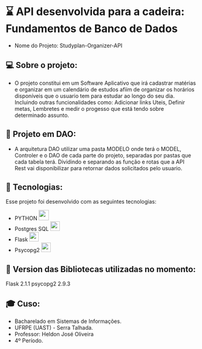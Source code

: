 # ⌛ API desenvolvida para a cadeira: Fundamentos de Banco de Dados

- Nome do Projeto: Studyplan-Organizer-API

## 💻 Sobre o projeto:
- O projeto constitui em um Software Aplicativo que irá cadastrar matérias e organizar em um calendário de estudos afiim de organizar os horários disponíveis que o usuario tem para estudar ao longo do seu dia. Incluindo outras funcionalidades como: Adicionar links Uteis, Definir metas, Lembretes e medir o progesso que está tendo sobre determinado assunto.

## 💭 Projeto em DAO:
 - A arquitetura DAO utilizar uma pasta MODELO onde terá o MODEL, Controler e o DAO de cada parte do projeto, separadas por pastas que cada tabela terá.
 Dividindo e separando as função e rotas que a API Rest vai disponibilizar para retornar dados solicitados pelo usuario.

## 🚀 Tecnologias:
Esse projeto foi desenvolvido com as seguintes tecnologias:
 - PYTHON <img src="https://user-images.githubusercontent.com/55465916/166395642-0444a019-c2cd-4a76-b7d6-0cbb941bad85.png" width="27px">
 - Postgres SQL <img src="https://img.icons8.com/color/344/postgreesql.png" width="25px">
 - Flask <img src="https://img.icons8.com/ios-filled/344/flask.png" width="25px">
 - Psycopg2 <img src="https://img.icons8.com/color-glass/344/stackoverflow.png" width="25px">

## 🎯 Version das Bibliotecas utilizadas no momento:
Flask 2.1.1
psycopg2 2.9.3

## 🎓 Cuso:
 - Bacharelado em Sistemas de Informações.
 - UFRPE (UAST) - Serra Talhada.
 - Professor: Heldon José Oliveira
 - 4º Período.
